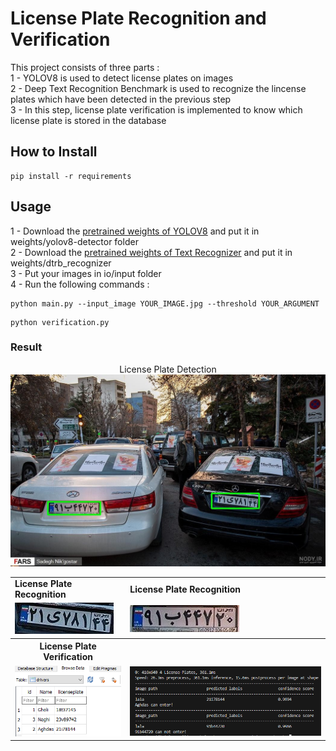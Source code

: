 # License Plate Recognition and Verification
This project consists of three parts :  
1 - YOLOV8 is used to detect license plates on images  
2 - Deep Text Recognition Benchmark is used to recognize the lincense plates which have been detected in the previous step  
3 - In this step, license plate verification is implemented to know which license plate is stored in the database

## How to Install
```
pip install -r requirements
```

## Usage  
1 - Download the [pretrained weights of YOLOV8](https://drive.google.com/file/d/10nf2bbfsfFf24WMTK9XbrL1VojWsRac1/view?usp=sharing) and put it in weights/yolov8-detector folder  
 2 - Download the [pretrained weights of Text Recognizer](https://drive.google.com/file/d/1--Fmea7nsWD5EAKPM7qL7nO14ecSIyjP/view?usp=sharing) and put it in weights/dtrb_recognizer   
3 - Put your images in io/input folder  
4 - Run the following commands :  
```
python main.py --input_image YOUR_IMAGE.jpg --threshold YOUR_ARGUMENT 
```  
```
python verification.py
```

### Result
<table>
  <tr>
      <center>License Plate Detection</center>
  </tr>
  <tr>
    <img src="io\input_plates\plate_image_result.jpg">
  <tr>
    <td><b>License Plate Recognition</td>
    <td><b>License Plate Recognition</td>
  </tr>  
    <td><img src="io\output\image_result_0.jpg"></td>
    <td><img src="io\output\image_result_1.jpg"></td>
  </tr>
  <tr>
    <th>License Plate Verification<th>
  </tr>
  <tr>
    <td><img src="table\table.png"></td>
    <td><img src="table\result.png"></td>
  </tr>
</table>



